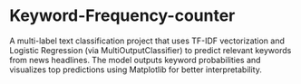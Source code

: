 # Keyword-Frequency-counter
A multi-label text classification project that uses TF-IDF vectorization and Logistic Regression (via MultiOutputClassifier) to predict relevant keywords from news headlines. The model outputs keyword probabilities and visualizes top predictions using Matplotlib for better interpretability.
